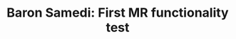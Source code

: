 ---
layout: default
category: bts
tags: ["unity","gearvr","ar"]
video: "https://player.vimeo.com/video/204803329?badge=0&amp;autopause=0&amp;player_id=0&amp;app_id=72231"
title: "Baron Samedi: First MR functionality test"
thumbnail: "https://i.vimeocdn.com/video/619397329_295x166.jpg?r=pad"
---